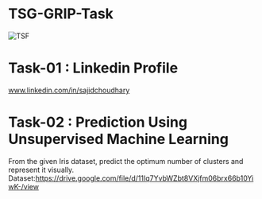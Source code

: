 # TSG-GRIP-Task
![TSF](https://user-images.githubusercontent.com/66259814/103754684-af9fbb80-5032-11eb-90de-cf2281b7927a.png)

# Task-01 : Linkedin Profile
www.linkedin.com/in/sajidchoudhary

# Task-02 : Prediction Using Unsupervised Machine Learning
From the given Iris dataset, predict the optimum number of clusters and represent it visually.
Dataset:https://drive.google.com/file/d/11Iq7YvbWZbt8VXjfm06brx66b10YiwK-/view

